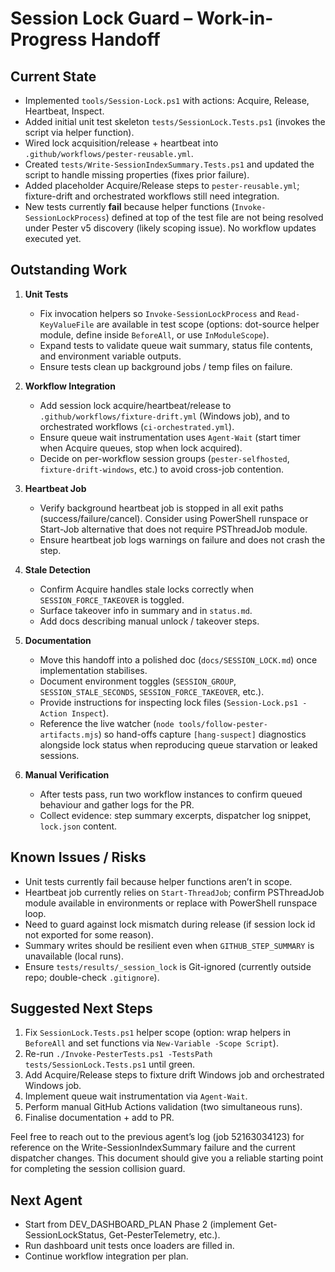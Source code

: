 # Session Lock Guard – Work-in-Progress Handoff

## Current State
- Implemented `tools/Session-Lock.ps1` with actions: Acquire, Release, Heartbeat, Inspect.  
- Added initial unit test skeleton `tests/SessionLock.Tests.ps1` (invokes the script via helper function).  
- Wired lock acquisition/release + heartbeat into `.github/workflows/pester-reusable.yml`.  
- Created `tests/Write-SessionIndexSummary.Tests.ps1` and updated the script to handle missing properties (fixes prior failure).  
- Added placeholder Acquire/Release steps to `pester-reusable.yml`; fixture-drift and orchestrated workflows still need integration.  
- New tests currently **fail** because helper functions (`Invoke-SessionLockProcess`) defined at top of the test file are not being resolved under Pester v5 discovery (likely scoping issue). No workflow updates executed yet.

## Outstanding Work
1. **Unit Tests**
   - Fix invocation helpers so `Invoke-SessionLockProcess` and `Read-KeyValueFile` are available in test scope (options: dot-source helper module, define inside `BeforeAll`, or use `InModuleScope`).  
   - Expand tests to validate queue wait summary, status file contents, and environment variable outputs.  
   - Ensure tests clean up background jobs / temp files on failure.

2. **Workflow Integration**
   - Add session lock acquire/heartbeat/release to `.github/workflows/fixture-drift.yml` (Windows job), and to orchestrated workflows (`ci-orchestrated.yml`).  
   - Ensure queue wait instrumentation uses `Agent-Wait` (start timer when Acquire queues, stop when lock acquired).  
   - Decide on per-workflow session groups (`pester-selfhosted`, `fixture-drift-windows`, etc.) to avoid cross-job contention.

3. **Heartbeat Job**
   - Verify background heartbeat job is stopped in all exit paths (success/failure/cancel). Consider using PowerShell runspace or Start-Job alternative that does not require PSThreadJob module.  
   - Ensure heartbeat job logs warnings on failure and does not crash the step.

4. **Stale Detection**
   - Confirm Acquire handles stale locks correctly when `SESSION_FORCE_TAKEOVER` is toggled.  
   - Surface takeover info in summary and in `status.md`.  
   - Add docs describing manual unlock / takeover steps.

5. **Documentation**
   - Move this handoff into a polished doc (`docs/SESSION_LOCK.md`) once implementation stabilises.  
   - Document environment toggles (`SESSION_GROUP`, `SESSION_STALE_SECONDS`, `SESSION_FORCE_TAKEOVER`, etc.).  
   - Provide instructions for inspecting lock files (`Session-Lock.ps1 -Action Inspect`).
   - Reference the live watcher (`node tools/follow-pester-artifacts.mjs`) so hand-offs capture `[hang-suspect]` diagnostics alongside lock status when reproducing queue starvation or leaked sessions.

6. **Manual Verification**
   - After tests pass, run two workflow instances to confirm queued behaviour and gather logs for the PR.  
   - Collect evidence: step summary excerpts, dispatcher log snippet, `lock.json` content.

## Known Issues / Risks
- Unit tests currently fail because helper functions aren’t in scope.  
- Heartbeat job currently relies on `Start-ThreadJob`; confirm PSThreadJob module available in environments or replace with PowerShell runspace loop.  
- Need to guard against lock mismatch during release (if session lock id not exported for some reason).  
- Summary writes should be resilient even when `GITHUB_STEP_SUMMARY` is unavailable (local runs).  
- Ensure `tests/results/_session_lock` is Git-ignored (currently outside repo; double-check `.gitignore`).

## Suggested Next Steps
1. Fix `SessionLock.Tests.ps1` helper scope (option: wrap helpers in `BeforeAll` and set functions via `New-Variable -Scope Script`).  
2. Re-run `./Invoke-PesterTests.ps1 -TestsPath tests/SessionLock.Tests.ps1` until green.  
3. Add Acquire/Release steps to fixture drift Windows job and orchestrated Windows job.  
4. Implement queue wait instrumentation via `Agent-Wait`.  
5. Perform manual GitHub Actions validation (two simultaneous runs).  
6. Finalise documentation + add to PR.

Feel free to reach out to the previous agent’s log (job 52163034123) for reference on the Write-SessionIndexSummary failure and the current dispatcher changes. This document should give you a reliable starting point for completing the session collision guard.

## Next Agent
- Start from DEV_DASHBOARD_PLAN Phase 2 (implement Get-SessionLockStatus, Get-PesterTelemetry, etc.).
- Run dashboard unit tests once loaders are filled in.
- Continue workflow integration per plan.
